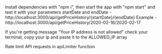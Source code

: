 Install dependencies with "npm i", then start the app with "npm start" and test it with your parameters startDate and endDate - http://localhost:3000/api/getPriceHistory/{startDate}/{endDate}
Example - http://localhost:3000/api/getPriceHistory/2020-02-16/2020-02-17

If you're getting message "Your IP address is not allowed" check your terminal, copy your ip and paste it to the ALLOWED_IP array

Rate limit API requests in apiLimiter function
